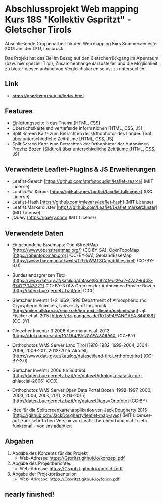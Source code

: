 # Abschlussprojekt Web mapping Kurs 18S "Kollektiv Gspritzt" - Gletscher Tirols
Abschließende Gruppenarbeit für den Web mapping Kurs Sommersemester 2018 and der LFU, Innsbruck

Das Projekt hat das Ziel im Bezug auf den Gletscherrückgang im Alpenraum (bzw. hier speziell Tirol), Zusammenhänge darzustellen und die Möglichkeit zu bieten diesen anhand von Vergleichskarten selbst zu untersuchen.

## Link
- https://gspritzt.github.io/index.html

## Features

- Einleitungsseite in das Thema [HTML, CSS]
- Übersichtskarte und vertiefende Informationen [HTML, CSS, JS]
- Split Screen Karte zum Betrachten der Orthophotos des Landes Tirol über unterschiedliche Zeiträume [HTML, CSS, JS]
- Split Screen Karte zum Betrachten der Orthophotos der Autonomen Provinz Bozen (Südtirol) über unterschiedliche Zeiträume [HTML, CSS, JS]

## Verwendete Leaflet-Plugins & JS Erweiterungen

- Leaflet-Search [https://github.com/stefanocudini/leaflet-search] (MIT License)
- Leaflet.FullScreen [https://github.com/Leaflet/Leaflet.fullscreen] (ISC License)
- Leaflet-Hash [https://github.com/mlevans/leaflet-hash] (MIT License)
- Leaflet.Markercluster  [https://github.com/Leaflet/Leaflet.markercluster] (MIT License)
- jQuery [https://jquery.com] (MIT License)

## Verwendete Daten

- Eingebundene Basemaps: OpenStreetMap [https://www.openstreetmap.org/] (CC BY-SA), OpenTopoMap [https://opentopomap.org/] (CC-BY-SA), GeolandBaseMap [https://www.basemap.at/wmts/1.0.0/WMTSCapabilities.xml] (CC-BY-3.0)
- Bundeslandsgrenzen Tirol [https://www.data.gv.at/katalog/dataset/8d824fec-2ea2-47a2-9443-674173343722] (CC-BY-3.0) & Grenzen der Autonomen Provinz Bozen [http://daten.buergernetz.bz.it/de] (CC0)
- Gletscher Inventar 1+2 1969, 1998 Department of Atmospheric and Cryospheric Sciences, University of Innsbruck [http://acinn.uibk.ac.at/research/ice-and-climate/projects/agi] vgl. Fischer et al. 2015 [https://doi.pangaea.de/10.1594/PANGAEA.844988] (CC-BY)
- Gletscher Inventar 3 2006 Abermann et al. 2012 [https://doi.pangaea.de/10.1594/PANGAEA.806960] (CC-BY)
- Orthophotos WMS Server Land Tirol [1970-1982, 1999-2004, 2004-2009, 2009-2012,2012-2015, Aktuell] [https://www.data.gv.at/katalog/dataset/land-tirol_orthofototirol] (CC-BY-3.0)
- Gletscher Inventar 2006 für Südtirol [http://daten.buergernetz.bz.it/de/dataset/idrologia-catasto-dei-ghiacciai-2006] (CC0)
- Orthophotos WMS Server Open Data Portal Bozen [1992-1997, 2000, 2003, 2006, 2008, 2011, 2014-2015] [http://daten.buergernetz.bz.it/de/dataset?tags=Ortofoto] (CC-BY)

- Idee für die Splitscreenkartenapplikation von Jack Dougherty 2015 [https://github.com/JackDougherty/leaflet-map-sync] (MIT License)- auf einer sehr frühen Version von Leaflet beruhend und nicht mehr funktional - von uns adaptiert


## Abgaben

1. Abgabe des Konzepts für das Projekt
    - Web-Adresse: https://Gspritzt.github.io/konzept.pdf
2. Abgabe des Projektberichtes
    - Web-Adresse: https://Gspritzt.github.io/bericht.pdf
3. Abgabe der Projektpräsentation
    - Web-Adresse: https://Gspritzt.github.io/folien.pdf

## nearly finished!
